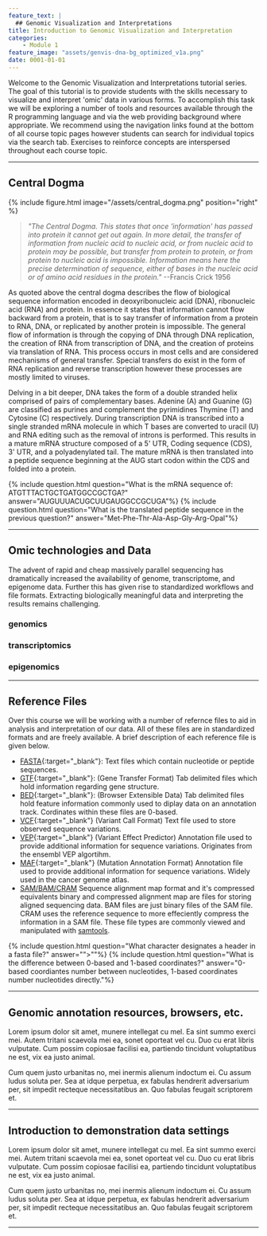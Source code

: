 ```yaml
---
feature_text: |
  ## Genomic Visualization and Interpretations
title: Introduction to Genomic Visualization and Interpretation
categories:
    - Module 1
feature_image: "assets/genvis-dna-bg_optimized_v1a.png"
date: 0001-01-01
---
```


Welcome to the Genomic Visualization and Interpretations tutorial series. The goal of this tutorial is to provide students with the skills necessary to visualize and interpret 'omic' data in various forms. To accomplish this task we will be exploring a number of tools and resources available through the R programming language and via the web providing background where appropriate. We recommend using the navigation links found at the bottom of all course topic pages however students can search for individual topics via the search tab. Exercises to reinforce concepts are interspersed throughout each course topic.

***
## Central Dogma

{% include figure.html image="/assets/central_dogma.png" position="right" %}

> *"The Central Dogma. This states that once 'information' has passed into protein it cannot get out again. In more detail, the transfer of information from nucleic acid to nucleic acid, or from nucleic acid to protein may be possible, but transfer from protein to protein, or from protein to nucleic acid is impossible. Information means here the precise determination of sequence, either of bases in the nucleic acid or of amino acid residues in the protein."*
> --Francis Crick 1956

As quoted above the central dogma describes the flow of biological sequence information encoded in deoxyribonucleic acid (DNA), ribonucleic acid (RNA) and protein. In essence it states that information cannot flow backward from a protein, that is to say transfer of information from a protein to RNA, DNA, or replicated by another protein is impossible. The general flow of information is through the copying of DNA through DNA replication, the creation of RNA from transcription of DNA,  and the creation of proteins via translation of RNA. This process occurs in most cells and are considered mechanisms of general transfer. Special transfers do exist in the form of RNA replication and reverse transcription however these processes are mostly limited to viruses.

Delving in a bit deeper, DNA takes the form of a double stranded helix comprised of pairs of complementary bases. Adenine (A) and Guanine (G) are classified as purines and complement the pyrimidines Thymine (T) and Cytosine (C) respectively. During transcription DNA is transcribed into a single stranded mRNA molecule in which T bases are converted to uracil (U) and RNA editing such as the removal of introns is performed. This results in a mature mRNA structure composed of a 5' UTR, Coding sequence (CDS), 3' UTR, and a polyadenylated tail. The mature mRNA is then translated into a peptide sequence beginning at the AUG start codon within the CDS and folded into a protein.

{% include question.html question="What is the mRNA sequence of: ATGTTTACTGCTGATGGCCGCTGA?" answer="AUGUUUACUGCUUGAUGGCCGCUGA"%}
{% include question.html question="What is the translated peptide sequence in the previous question?" answer="Met-Phe-Thr-Ala-Asp-Gly-Arg-Opal"%}

***

## Omic technologies and Data

The advent of rapid and cheap massively parallel sequencing has dramatically increased the availability of genome, transcriptome, and epigenome data. Further this has given rise to standardized workflows and file formats. Extracting biologically meaningful data and interpreting the results remains challenging.

### genomics



### transcriptomics

### epigenomics

 ***

## Reference Files

Over this course we will be working with a number of refernce files to aid in analysis and interpretation of our data. All of these files are in standardized formats and are freely available. A brief description of each reference file is given below.

- [FASTA](http://genetics.bwh.harvard.edu/pph/FASTA.html){:target="_blank"}: Text files which contain nucleotide or peptide sequences.
- [GTF](http://www.ensembl.org/info/website/upload/gff.html){:target="_blank"}: (Gene Transfer Format) Tab delimited files which hold information regarding gene structure.
- [BED](http://www.ensembl.org/info/website/upload/bed.html){:target="_blank"}: (Browser Extensible Data) Tab delimited files hold feature information commonly used to diplay data on an annotation track. Cordinates within these files are 0-based.
- [VCF](https://samtools.github.io/hts-specs/VCFv4.3.pdf){:target="_blank"} (Variant Call Format) Text file used to store observed sequence variations.
- [VEP](http://www.ensembl.org/info/docs/tools/vep/vep_formats.html#output){:target="_blank"} (Variant Effect Predictor) Annotation file used to provide additional information for sequence variations. Originates from the ensembl VEP algortihm.
- [MAF](https://wiki.nci.nih.gov/display/TCGA/Mutation+Annotation+Format+(MAF)+Specification){:target="_blank"} (Mutation Annotation Format) Annotation file used to provide additional information for sequence variations. Widely used in the cancer genome atlas.
- [SAM/BAM/CRAM](https://samtools.github.io/hts-specs/SAMv1.pdf) Sequence alignment map format and it's compressed equivalents binary and compressed alignment map are files for storing aligned sequencing data. BAM files are just binary files of the SAM file. CRAM uses the reference sequence to more effeciently compress the information in a SAM file. These file types are commonly viewed and manipulated with [samtools](https://github.com/samtools/samtools).

{% include question.html question="What character designates a header in a fasta file?" answer="\">\""%}
{% include question.html question="What is the difference between 0-based and 1-based coordinates?" answer="0-based coordiantes number between nucleotides, 1-based coordinates number nucleotides directly."%}

***

## Genomic annotation resources, browsers, etc.

Lorem ipsum dolor sit amet, munere intellegat cu mel. Ea sint summo exerci mei. Autem tritani scaevola mei ea, sonet oporteat vel cu. Duo cu erat libris vulputate. Cum possim copiosae facilisi ea, partiendo tincidunt voluptatibus ne est, vix ea justo animal.

Cum quem justo urbanitas no, mei inermis alienum indoctum ei. Cu assum ludus soluta per. Sea at idque perpetua, ex fabulas hendrerit adversarium per, sit impedit recteque necessitatibus an. Quo fabulas feugait scriptorem et.

***

## Introduction to demonstration data settings

Lorem ipsum dolor sit amet, munere intellegat cu mel. Ea sint summo exerci mei. Autem tritani scaevola mei ea, sonet oporteat vel cu. Duo cu erat libris vulputate. Cum possim copiosae facilisi ea, partiendo tincidunt voluptatibus ne est, vix ea justo animal.

Cum quem justo urbanitas no, mei inermis alienum indoctum ei. Cu assum ludus soluta per. Sea at idque perpetua, ex fabulas hendrerit adversarium per, sit impedit recteque necessitatibus an. Quo fabulas feugait scriptorem et.

***
